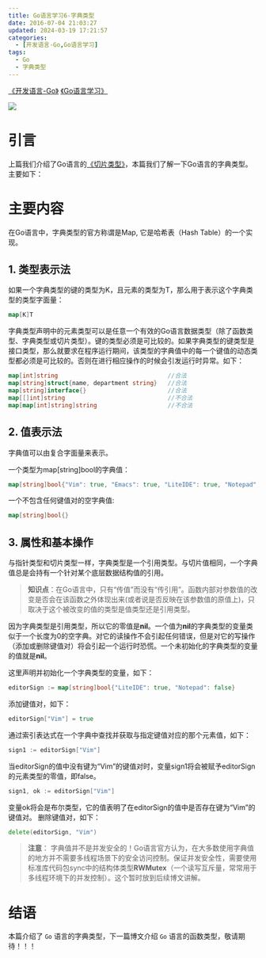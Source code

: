 ```yaml
---
title: Go语言学习6-字典类型
date: 2016-07-04 21:03:27
updated: 2024-03-19 17:21:57
categories:
  - [开发语言-Go,Go语言学习]
tags:
  - Go
  - 字典类型
---
```


[《开发语言-Go》](/categories/开发语言-Go/) [《Go语言学习》](/categories/开发语言-Go/Go语言学习/) 

![](/images/go-logo.png)

# 引言
上篇我们介绍了Go语言的[《切片类型》](/2016/07/03/go/go-learning/go-learning5/)，本篇我们了解一下Go语言的字典类型。主要如下：
# 主要内容

在Go语言中，字典类型的官方称谓是Map, 它是哈希表（Hash Table）的一个实现。

## 1. 类型表示法

如果一个字典类型的键的类型为K，且元素的类型为T，那么用于表示这个字典类型的类型字面量：
```go
map[K]T
```
字典类型声明中的元素类型可以是任意一个有效的Go语言数据类型（除了函数类型、字典类型或切片类型）。键的类型必须是可比较的。如果字典类型的键类型是接口类型，那么就要求在程序运行期间，该类型的字典值中的每一个键值的动态类型都必须是可比较的。否则在进行相应操作的时候会引发运行时异常。如下：
```go
map[int]string                               //合法
map[string]struct{name, department string}   //合法
map[string]interface{}                       //合法
map[[]int]string                             //不合法
map[map[int]string]string                    //不合法
```

## 2. 值表示法

字典值可以由复合字面量来表示。

一个类型为map[string]bool的字典值：
```go
map[string]bool{"Vim": true, "Emacs": true, "LiteIDE": true, "Notepad": false}
```
一个不包含任何键值对的空字典值:
```go
map[string]bool{}
```

## 3. 属性和基本操作

与指针类型和切片类型一样，字典类型是一个引用类型。与切片值相同，一个字典值总是会持有一个针对某个底层数据结构值的引用。
> **知识点**：在Go语言中，只有“传值”而没有“传引用”。函数内部对参数值的改变是否会在该函数之外体现出来(或者说是否反映在该参数值的原值上)，只取决于这个被改变的值的类型是值类型还是引用类型。

因为字典类型是引用类型，所以它的零值是**nil**。一个值为**nil**的字典类型的变量类似于一个长度为0的空字典。对它的读操作不会引起任何错误，但是对它的写操作（添加或删除键值对）将会引起一个运行时恐慌。一个未初始化的字典类型的变量的值就是**nil**。

这里声明并初始化一个字典类型的变量，如下：
```go
editorSign := map[string]bool{"LiteIDE": true, "Notepad": false}
```
添加键值对，如下：
```go
editorSign["Vim"] = true
```
通过索引表达式在一个字典中查找并获取与指定键值对应的那个元素值，如下：
```go
sign1 := editorSign["Vim"]
```
当editorSign的值中没有键为“Vim”的键值对时，变量sign1将会被赋予editorSign的元素类型的零值，即false。
```go
sign1, ok := editorSign["Vim"]
```
变量ok将会是布尔类型，它的值表明了在editorSign的值中是否存在键为“Vim”的键值对。
删除键值对，如下：
```go
delete(editorSign, "Vim")
```
>**注意**： 字典值并不是并发安全的！Go语言官方认为，在大多数使用字典值的地方并不需要多线程场景下的安全访问控制。保证并发安全性，需要使用标准库代码包sync中的结构体类型**RWMutex**（一个读写互斥量，常常用于多线程环境下的并发控制）。这个暂时放到后续博文讲解。

# 结语
本篇介绍了 `Go` 语言的字典类型，下一篇博文介绍 `Go` 语言的函数类型，敬请期待！！！
